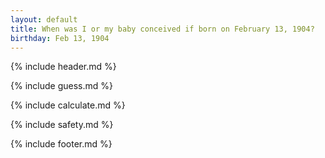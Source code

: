 ```yaml
---
layout: default
title: When was I or my baby conceived if born on February 13, 1904?
birthday: Feb 13, 1904
---
```


{% include header.md %}

{% include guess.md %}

{% include calculate.md %}

{% include safety.md %}

{% include footer.md %}



